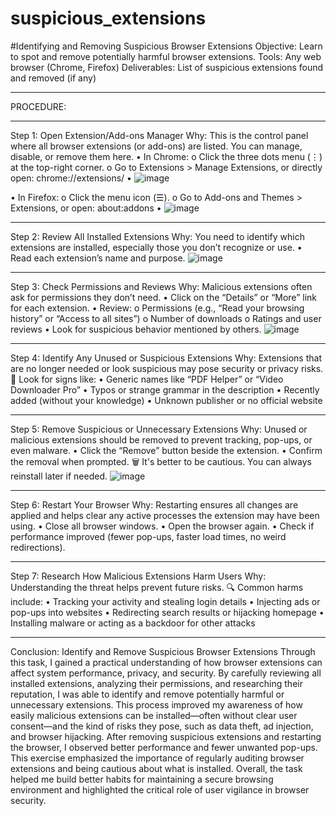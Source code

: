 # suspicious_extensions
#Identifying and Removing Suspicious Browser Extensions
Objective: Learn to spot and remove potentially harmful browser extensions. 
Tools: Any web browser (Chrome, Firefox) 
Deliverables: List of suspicious extensions found and removed (if any)
________________________________________
PROCEDURE:
________________________________________
Step 1: Open Extension/Add-ons Manager
Why: This is the control panel where all browser extensions (or add-ons) are listed. You can manage, disable, or remove them here.
•	In Chrome:
o	Click the three dots menu (⋮) at the top-right corner.
o	Go to Extensions > Manage Extensions, or directly open: chrome://extensions/
•	 ![image](https://github.com/user-attachments/assets/9f03c983-0ac5-4350-8cd2-620d6bc4fe06)


•	In Firefox:
o	Click the menu icon (☰).
o	Go to Add-ons and Themes > Extensions, or open: about:addons
•	 ![image](https://github.com/user-attachments/assets/362f6252-0aa1-4190-9dae-977bb5cf7683)

________________________________________
Step 2: Review All Installed Extensions
Why: You need to identify which extensions are installed, especially those you don’t recognize or use.
•	Read each extension’s name and purpose.
 ![image](https://github.com/user-attachments/assets/1ee4d261-77d0-40a4-9ae8-1315f59cc1eb)

________________________________________
Step 3: Check Permissions and Reviews
Why: Malicious extensions often ask for permissions they don’t need.
•	Click on the “Details” or “More” link for each extension.
•	Review:
o	Permissions (e.g., “Read your browsing history” or “Access to all sites”)
o	Number of downloads
o	Ratings and user reviews
•	Look for suspicious behavior mentioned by others.
![image](https://github.com/user-attachments/assets/ec4186a8-e68e-4c33-878c-275076568d15)

________________________________________
Step 4: Identify Any Unused or Suspicious Extensions
Why: Extensions that are no longer needed or look suspicious may pose security or privacy risks.
🔎 Look for signs like:
•	Generic names like “PDF Helper” or “Video Downloader Pro”
•	Typos or strange grammar in the description
•	Recently added (without your knowledge)
•	Unknown publisher or no official website
________________________________________
Step 5: Remove Suspicious or Unnecessary Extensions
Why: Unused or malicious extensions should be removed to prevent tracking, pop-ups, or even malware.
•	Click the “Remove” button beside the extension.
•	Confirm the removal when prompted.
🗑️ It's better to be cautious. You can always reinstall later if needed.
 ![image](https://github.com/user-attachments/assets/4fe86b46-296d-4a02-89e2-4e6e97e06770)


________________________________________
Step 6: Restart Your Browser
Why: Restarting ensures all changes are applied and helps clear any active processes the extension may have been using.
•	Close all browser windows.
•	Open the browser again.
•	Check if performance improved (fewer pop-ups, faster load times, no weird redirections).
________________________________________
Step 7: Research How Malicious Extensions Harm Users
Why: Understanding the threat helps prevent future risks.
🔍 Common harms include:
•	Tracking your activity and stealing login details
•	Injecting ads or pop-ups into websites
•	Redirecting search results or hijacking homepage
•	Installing malware or acting as a backdoor for other attacks

________________________________________
 Conclusion: Identify and Remove Suspicious Browser Extensions
Through this task, I gained a practical understanding of how browser extensions can affect system performance, privacy, and security. By carefully reviewing all installed extensions, analyzing their permissions, and researching their reputation, I was able to identify and remove potentially harmful or unnecessary extensions.
This process improved my awareness of how easily malicious extensions can be installed—often without clear user consent—and the kind of risks they pose, such as data theft, ad injection, and browser hijacking.
After removing suspicious extensions and restarting the browser, I observed better performance and fewer unwanted pop-ups. This exercise emphasized the importance of regularly auditing browser extensions and being cautious about what is installed.
Overall, the task helped me build better habits for maintaining a secure browsing environment and highlighted the critical role of user vigilance in browser security.

